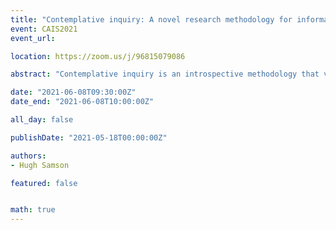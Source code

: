 ```yaml
---
title: "Contemplative inquiry: A novel research methodology for information science"
event: CAIS2021
event_url:

location: https://zoom.us/j/96815079086

abstract: "Contemplative inquiry is an introspective methodology that values first-person perspectives and diverse ways of knowing. This paper introduces contemplative inquiry as a promising methodology for information science research. The methodology is first contextualized within a discussion of research at the crossroads of information and contemplation and then elaborated utilizing examples from the author’s thesis research. Possible contributions of the methodology to information science are subsequently highlighted, as are potential future research applications. It is proposed that adoption of the methodology will offer information science researchers the techniques and tools necessary to explore fundamental questions regarding human contemplative experiences and growth."

date: "2021-06-08T09:30:00Z"
date_end: "2021-06-08T10:00:00Z"

all_day: false

publishDate: "2021-05-18T00:00:00Z"

authors:
- Hugh Samson

featured: false


math: true
---
```

